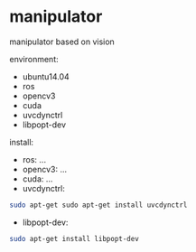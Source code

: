 # manipulator
manipulator based on vision

environment:  
- ubuntu14.04  
- ros  
- opencv3  
- cuda  
- uvcdynctrl  
- libpopt-dev  

install:  
- ros: ...  
- opencv3: ...  
- cuda: ...  
- uvcdynctrl: 
```bash
sudo apt-get sudo apt-get install uvcdynctrl  
```
- libpopt-dev: 
```bash
sudo apt-get install libpopt-dev  
```

